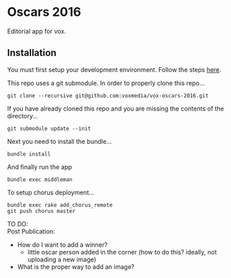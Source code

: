 # Oscars 2016

Editorial app for vox.

## Installation

You must first setup your development environment. Follow the steps [here](https://github.com/voxmedia/411/wiki/Editorial-Apps-Rig).

This repo uses a git submodule. In order to properly clone this repo...

    git clone --recursive git@github.com:voxmedia/vox-oscars-2016.git

If you have already cloned this repo and you are missing the contents of the
directory...

    git submodule update --init

Next you need to install the bundle...

    bundle install

And finally run the app

    bundle exec middleman

To setup chorus deployment...

    bundle exec rake add_chorus_remote
    git push chorus master

TO DO:  
Post Publication:
- How do I want to add a winner?
  - little oscar person added in the corner (how to do this? ideally, not uploading a new image)
- What is the proper way to add an image?
